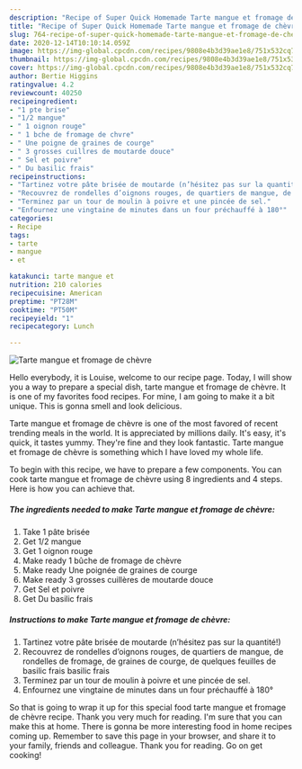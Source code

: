 ```yaml
---
description: "Recipe of Super Quick Homemade Tarte mangue et fromage de chèvre"
title: "Recipe of Super Quick Homemade Tarte mangue et fromage de chèvre"
slug: 764-recipe-of-super-quick-homemade-tarte-mangue-et-fromage-de-chevre
date: 2020-12-14T10:10:14.059Z
image: https://img-global.cpcdn.com/recipes/9808e4b3d39ae1e8/751x532cq70/tarte-mangue-et-fromage-de-chevre-photo-principale-de-la-recette.jpg
thumbnail: https://img-global.cpcdn.com/recipes/9808e4b3d39ae1e8/751x532cq70/tarte-mangue-et-fromage-de-chevre-photo-principale-de-la-recette.jpg
cover: https://img-global.cpcdn.com/recipes/9808e4b3d39ae1e8/751x532cq70/tarte-mangue-et-fromage-de-chevre-photo-principale-de-la-recette.jpg
author: Bertie Higgins
ratingvalue: 4.2
reviewcount: 40250
recipeingredient:
- "1 pte brise"
- "1/2 mangue"
- " 1 oignon rouge"
- " 1 bche de fromage de chvre"
- " Une poigne de graines de courge"
- " 3 grosses cuillres de moutarde douce"
- " Sel et poivre"
- " Du basilic frais"
recipeinstructions:
- "Tartinez votre pâte brisée de moutarde (n’hésitez pas sur la quantité!)"
- "Recouvrez de rondelles d’oignons rouges, de quartiers de mangue, de rondelles de fromage, de graines de courge, de quelques feuilles de basilic frais basilic frais"
- "Terminez par un tour de moulin à poivre et une pincée de sel."
- "Enfournez une vingtaine de minutes dans un four préchauffé à 180°"
categories:
- Recipe
tags:
- tarte
- mangue
- et

katakunci: tarte mangue et 
nutrition: 210 calories
recipecuisine: American
preptime: "PT28M"
cooktime: "PT50M"
recipeyield: "1"
recipecategory: Lunch

---
```



![Tarte mangue et fromage de chèvre](https://img-global.cpcdn.com/recipes/9808e4b3d39ae1e8/751x532cq70/tarte-mangue-et-fromage-de-chevre-photo-principale-de-la-recette.jpg)

Hello everybody, it is Louise, welcome to our recipe page. Today, I will show you a way to prepare a special dish, tarte mangue et fromage de chèvre. It is one of my favorites food recipes. For mine, I am going to make it a bit unique. This is gonna smell and look delicious.

Tarte mangue et fromage de chèvre is one of the most favored of recent trending meals in the world. It is appreciated by millions daily. It's easy, it's quick, it tastes yummy. They're fine and they look fantastic. Tarte mangue et fromage de chèvre is something which I have loved my whole life.




To begin with this recipe, we have to prepare a few components. You can cook tarte mangue et fromage de chèvre using 8 ingredients and 4 steps. Here is how you can achieve that.

<!--inarticleads1-->

##### The ingredients needed to make Tarte mangue et fromage de chèvre:

1. Take 1 pâte brisée
1. Get 1/2 mangue
1. Get  1 oignon rouge
1. Make ready  1 bûche de fromage de chèvre
1. Make ready  Une poignée de graines de courge
1. Make ready  3 grosses cuillères de moutarde douce
1. Get  Sel et poivre
1. Get  Du basilic frais




<!--inarticleads2-->

##### Instructions to make Tarte mangue et fromage de chèvre:

1. Tartinez votre pâte brisée de moutarde (n’hésitez pas sur la quantité!)
1. Recouvrez de rondelles d’oignons rouges, de quartiers de mangue, de rondelles de fromage, de graines de courge, de quelques feuilles de basilic frais basilic frais
1. Terminez par un tour de moulin à poivre et une pincée de sel.
1. Enfournez une vingtaine de minutes dans un four préchauffé à 180°




So that is going to wrap it up for this special food tarte mangue et fromage de chèvre recipe. Thank you very much for reading. I'm sure that you can make this at home. There is gonna be more interesting food in home recipes coming up. Remember to save this page in your browser, and share it to your family, friends and colleague. Thank you for reading. Go on get cooking!
